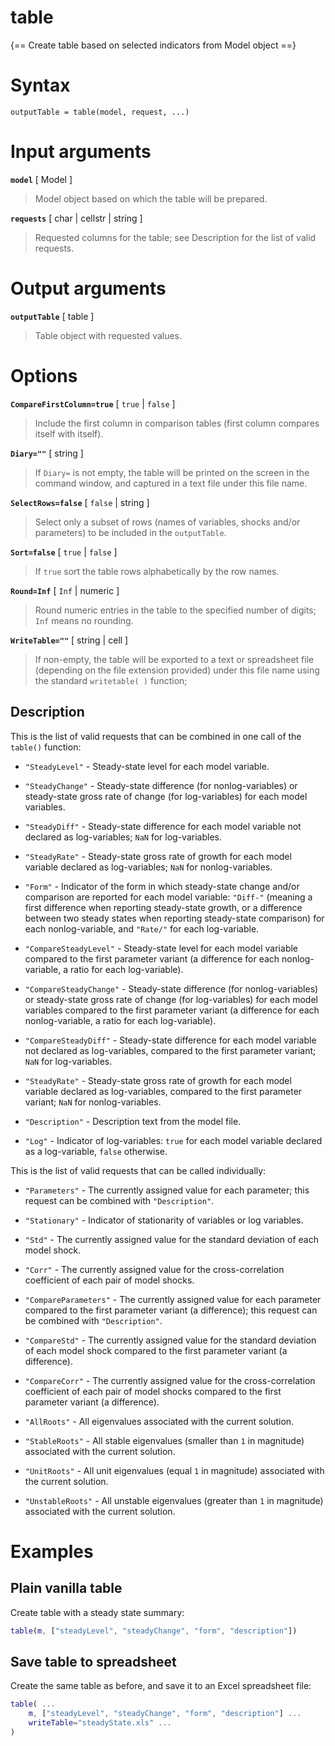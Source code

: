 # table  

{== Create table based on selected indicators from Model object ==}


# Syntax


    outputTable = table(model, request, ...)


 # Input arguments

__`model`__ [ Model ] 
> 
> Model object based on which the table will be prepared.
> 

__`requests`__ [ char | cellstr | string ] 
> 
> Requested columns for the table; see Description for the list of
> valid requests.
> 

# Output arguments

__`outputTable`__ [ table ]
> 
> Table object with requested values.
> 

# Options

__`CompareFirstColumn=true`__ [ `true` | `false` ] 
> 
> Include the first column in comparison tables (first column compares
> itself with itself).
> 

__`Diary=""`__ [ string ] 
> 
> If `Diary=` is not empty, the table will be printed on the screen in
> the command window, and captured in a text file under this file name.
> 

__`SelectRows=false`__ [ `false` | string ]
> 
> Select only a subset of rows (names of variables, shocks and/or
> parameters) to be included in the `outputTable`.
> 

__`Sort=false`__ [ `true` | `false` ] 
> 
> If `true` sort the table rows alphabetically by the row names.
> 

__`Round=Inf`__ [ `Inf` | numeric ] 
> 
> Round numeric entries in the table to the specified number of digits;
> `Inf` means no rounding.
> 

__`WriteTable=""`__ [ string | cell ] 
> 
> If non-empty, the table will be exported to a text or spreadsheet
> file (depending on the file extension provided) under this file name
> using the standard `writetable( )` function;
> 

##  Description

This is the list of valid requests that can be combined in one call of
the `table()` function:

* `"SteadyLevel"` - Steady-state level for each model variable.

* `"SteadyChange"` - Steady-state difference (for nonlog-variables) or
steady-state gross rate of change (for log-variables) for each model
variables.

* `"SteadyDiff"` - Steady-state difference for each model variable not
declared as log-variables; `NaN` for log-variables.

* `"SteadyRate"` - Steady-state gross rate of growth for each model
variable declared as log-variables; `NaN` for nonlog-variables.

* `"Form"` - Indicator of the form in which steady-state change and/or
comparison are reported for each model variable: `"Diff-"` (meaning a
first difference when reporting steady-state growth, or a difference
between two steady states when reporting steady-state comparison) for
each nonlog-variable, and `"Rate/"` for each log-variable.

* `"CompareSteadyLevel"` - Steady-state level for each model variable
compared to the first parameter variant (a difference for each
nonlog-variable, a ratio for each log-variable).

* `"CompareSteadyChange"` - Steady-state difference (for
nonlog-variables) or steady-state gross rate of change (for
log-variables) for each model variables compared to the first parameter
variant (a difference for each nonlog-variable, a ratio for each
log-variable).

* `"CompareSteadyDiff"` - Steady-state difference for each model variable
not declared as log-variables, compared to the first parameter variant;
`NaN` for log-variables.

* `"SteadyRate"` - Steady-state gross rate of growth for each model
variable declared as log-variables, compared to the first parameter
variant; `NaN` for nonlog-variables.

* `"Description"` - Description text from the model file.

* `"Log"` - Indicator of log-variables: `true` for each model variable
declared as a log-variable, `false` otherwise.

This is the list of valid requests that can be called individually:

* `"Parameters"` - The currently assigned value for each parameter; this
request can be combined with `"Description"`.

* `"Stationary"` - Indicator of stationarity of variables or log
variables.

* `"Std"` - The currently assigned value for the standard deviation of
each model shock.

* `"Corr"` - The currently assigned value for the cross-correlation
coefficient of each pair of model shocks.

* `"CompareParameters"` - The currently assigned value for each parameter
compared to the first parameter variant (a difference); this request can
be combined with `"Description"`.

* `"CompareStd"` - The currently assigned value for the standard
deviation of each model shock compared to the first parameter variant (a
difference).

* `"CompareCorr"` - The currently assigned value for the cross-correlation
coefficient of each pair of model shocks compared to the first parameter
variant (a difference).

* `"AllRoots"` - All eigenvalues associated with the current solution.

* `"StableRoots"` - All stable eigenvalues (smaller than `1` in
magnitude) associated with the current solution.

* `"UnitRoots"` - All unit eigenvalues (equal `1` in magnitude)
associated with the current solution.

* `"UnstableRoots"` - All unstable eigenvalues (greater than `1` in
magnitude) associated with the current solution.


# Examples

## Plain vanilla table

Create table with a steady state summary:

```matlab
table(m, ["steadyLevel", "steadyChange", "form", "description"])
```


## Save table to spreadsheet

Create the same table as before, and save it to an Excel spreadsheet file:

```matlab
table( ...
    m, ["steadyLevel", "steadyChange", "form", "description"] ...
    writeTable="steadyState.xls" ...
)
```

